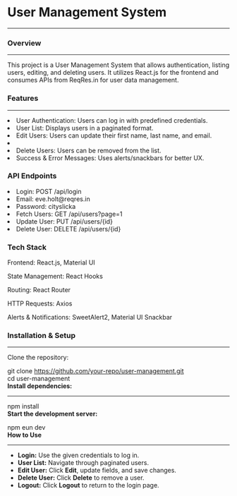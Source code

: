 <h1>User Management System</h1>
<hr>


<h3>Overview</h3>
<hr>

This project is a User Management System that allows authentication, listing users, editing, and deleting users. It utilizes React.js for the frontend and consumes APIs from ReqRes.in for user data management.
<h3><b> Features</b></h3>
<hr>

  <li>User Authentication: Users can log in with predefined credentials.</li>

   <li>User List: Displays users in a paginated format.</li>

   <li>Edit Users: Users can update their first name, last name, and email.<li/>

 <li>Delete Users: Users can be removed from the list.</li>

<li>Success & Error Messages: Uses alerts/snackbars for better UX.</li>

<h3><b>API Endpoints</b></h3>

<li>Login: POST /api/login</li>

<li>Email: eve.holt@reqres.in</li>

<li>Password: cityslicka</li>

<li>Fetch Users: GET /api/users?page=1</li>

<li>Update User: PUT /api/users/{id}</li>

<li>Delete User: DELETE /api/users/{id}</li>

<h3><b>Tech Stack</b></h3>

Frontend: React.js, Material UI

State Management: React Hooks

Routing: React Router

HTTP Requests: Axios

Alerts & Notifications: SweetAlert2, Material UI Snackbar

<h3><b>Installation & Setup</b></h3>
<hr>
Clone the repository:

git clone https://github.com/your-repo/user-management.git
<br>
cd user-management
<br>
<b>Install dependencies:</b>
<hr>
npm install
<br>
<b>Start the development server:</b>
<br>

npm eun dev
<br>
<b>How to Use</b>
<hr>
<ul>
  <li><b>Login:</b> Use the given credentials to log in.</li>
  <li><b>User List:</b> Navigate through paginated users.</li>
  <li><b>Edit User:</b> Click <b>Edit</b>, update fields, and save changes.</li>
  <li><b>Delete User:</b> Click <b>Delete</b> to remove a user.</li>
  <li><b>Logout:</b> Click <b>Logout</b> to return to the login page.</li>
</ul>


